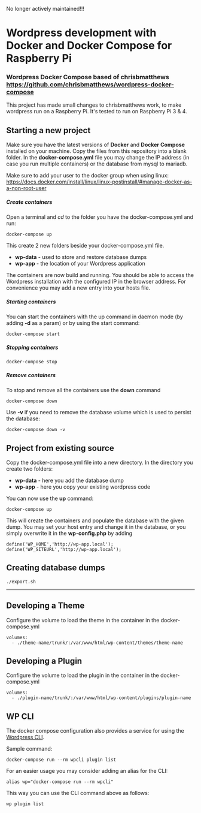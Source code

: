 No longer actively maintained!!!

# Wordpress development with Docker and Docker Compose for Raspberry Pi

### Wordpress Docker Compose based of chrisbmatthews https://github.com/chrisbmatthews/wordpress-docker-compose

This project has made small changes to chrisbmatthews work, to make wordpress run on a Raspberry Pi. It's tested to run on Raspberry Pi 3 & 4.

## Starting a new project

Make sure you have the latest versions of **Docker** and **Docker Compose** installed on your machine.
Copy the files from this repository into a blank folder. In the **docker-compose.yml** file you may change the IP address (in case you run multiple containers) or the database from mysql to mariadb.

Make sure to add your user to the docker group when using linux:
https://docs.docker.com/install/linux/linux-postinstall/#manage-docker-as-a-non-root-user


##### Create containers

Open a terminal and *cd* to the folder you have the docker-compose.yml and run:
```
docker-compose up
```

This create 2 new folders beside your docker-compose.yml file.
* **wp-data** - used to store and restore database dumps
* **wp-app** - the location of your Wordpress application

The containers are now build and running. You should be able to access the Wordpress installation with the configured IP in the browser address. For convenience you may add a new entry into your hosts file.

##### Starting containers

You can start the containers with the up command in daemon mode (by adding **-d** as a param) or by using the start command:
```
docker-compose start
```

##### Stopping containers
```
docker-compose stop
```

##### Remove containers

To stop and remove all the containers use the **down** command
```
docker-compose down
```
Use **-v** if you need to remove the database volume which is used to persist the database:
```
docker-compose down -v
```

## Project from existing source

Copy the docker-compose.yml file into a new directory. In the directory you create two folders:
* **wp-data** - here you add the database dump
* **wp-app** - here you copy your existing wordpress code

You can now use the **up** command:
```
docker-compose up
```

This will create the containers and populate the database with the given dump. You may set your host entry and change it in the database, or you simply overwrite it in the **wp-config.php** by adding
```
define('WP_HOME','http://wp-app.local');
define('WP_SITEURL','http://wp-app.local');
```

## Creating database dumps
```
./export.sh
```
---

## Developing a Theme

Configure the volume to load the theme in the container in the docker-compose.yml

```
volumes:
  - ./theme-name/trunk/:/var/www/html/wp-content/themes/theme-name
```

## Developing a Plugin

Configure the volume to load the plugin in the container in the docker-compose.yml

```
volumes:
  - ./plugin-name/trunk/:/var/www/html/wp-content/plugins/plugin-name
```


## WP CLI

The docker compose configuration also provides a service for using the [Wordpress CLI](https://developer.wordpress.org/cli/commands/).

Sample command:
```
docker-compose run --rm wpcli plugin list
```

For an easier usage you may consider adding an alias for the CLI:

```
alias wp="docker-compose run --rm wpcli"
```

This way you can use the CLI command above as follows:

```
wp plugin list
```
